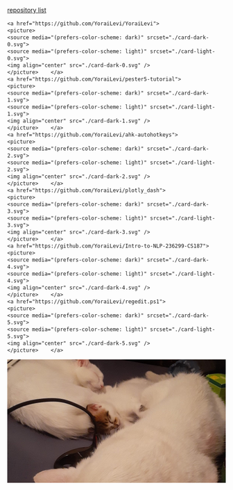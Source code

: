 [repository list](REPOS.md)
<p align="center">

    <a href="https://github.com/YoraiLevi/YoraiLevi">
    <picture>
    <source media="(prefers-color-scheme: dark)" srcset="./card-dark-0.svg">
    <source media="(prefers-color-scheme: light)" srcset="./card-light-0.svg">
    <img align="center" src="./card-dark-0.svg" />
    </picture>    </a>
    <a href="https://github.com/YoraiLevi/pester5-tutorial">
    <picture>
    <source media="(prefers-color-scheme: dark)" srcset="./card-dark-1.svg">
    <source media="(prefers-color-scheme: light)" srcset="./card-light-1.svg">
    <img align="center" src="./card-dark-1.svg" />
    </picture>    </a>
    <a href="https://github.com/YoraiLevi/ahk-autohotkeys">
    <picture>
    <source media="(prefers-color-scheme: dark)" srcset="./card-dark-2.svg">
    <source media="(prefers-color-scheme: light)" srcset="./card-light-2.svg">
    <img align="center" src="./card-dark-2.svg" />
    </picture>    </a>
    <a href="https://github.com/YoraiLevi/plotly_dash">
    <picture>
    <source media="(prefers-color-scheme: dark)" srcset="./card-dark-3.svg">
    <source media="(prefers-color-scheme: light)" srcset="./card-light-3.svg">
    <img align="center" src="./card-dark-3.svg" />
    </picture>    </a>
    <a href="https://github.com/YoraiLevi/Intro-to-NLP-236299-CS187">
    <picture>
    <source media="(prefers-color-scheme: dark)" srcset="./card-dark-4.svg">
    <source media="(prefers-color-scheme: light)" srcset="./card-light-4.svg">
    <img align="center" src="./card-dark-4.svg" />
    </picture>    </a>
    <a href="https://github.com/YoraiLevi/regedit.ps1">
    <picture>
    <source media="(prefers-color-scheme: dark)" srcset="./card-dark-5.svg">
    <source media="(prefers-color-scheme: light)" srcset="./card-light-5.svg">
    <img align="center" src="./card-dark-5.svg" />
    </picture>    </a>

![](resources/README/header_image.jpg)
</p>
